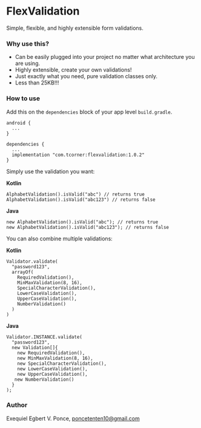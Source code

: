 # FlexValidation
Simple, flexible, and highly extensible form validations.

### Why use this?
- Can be easily plugged into your project no matter what architecture you are using.
- Highly extensible, create your own validations!
- Just exactly what you need, pure validation classes only.
- Less than 25KB!!!

### How to use

Add this on the `dependencies` block of your app level `build.gradle`.
```
android {
  ...
}

dependencies {
  ...
  implementation "com.tcorner:flexvalidation:1.0.2"
}
```

Simply use the validation you want:

**Kotlin**
```
AlphabetValidation().isValid("abc") // returns true
AlphabetValidation().isValid("abc123") // returns false
```
**Java**
```
new AlphabetValidation().isValid("abc"); // returns true
new AlphabetValidation().isValid("abc123"); // returns false
```

You can also combine multiple validations:

**Kotlin**
```
Validator.validate(
  "password123",
  arrayOf(
    RequiredValidation(),
    MinMaxValidation(8, 16),
    SpecialCharacterValidation(),
    LowerCaseValidation(),
    UpperCaseValidation(),
    NumberValidation()
  )
)
```

**Java**
```
Validator.INSTANCE.validate(
  "password123",
  new Validation[]{
    new RequiredValidation(),
    new MinMaxValidation(8, 16),
    new SpecialCharacterValidation(),
    new LowerCaseValidation(),
    new UpperCaseValidation(),
   new NumberValidation()
  }
);
```

### Author
Exequiel Egbert V. Ponce, poncetenten10@gmail.com
